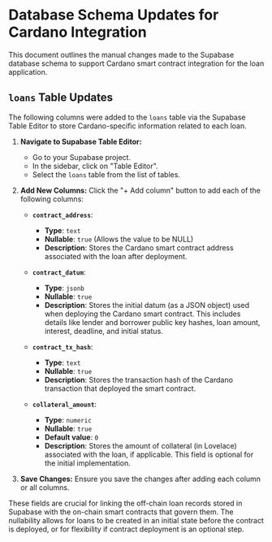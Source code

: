 # Database Schema Updates for Cardano Integration

This document outlines the manual changes made to the Supabase database schema to support Cardano smart contract integration for the loan application.

## `loans` Table Updates

The following columns were added to the `loans` table via the Supabase Table Editor to store Cardano-specific information related to each loan.

1.  **Navigate to Supabase Table Editor:**
    *   Go to your Supabase project.
    *   In the sidebar, click on "Table Editor".
    *   Select the `loans` table from the list of tables.

2.  **Add New Columns:**
    Click the "+ Add column" button to add each of the following columns:

    *   **`contract_address`**:
        *   **Type**: `text`
        *   **Nullable**: `true` (Allows the value to be NULL)
        *   **Description**: Stores the Cardano smart contract address associated with the loan after deployment.

    *   **`contract_datum`**:
        *   **Type**: `jsonb`
        *   **Nullable**: `true`
        *   **Description**: Stores the initial datum (as a JSON object) used when deploying the Cardano smart contract. This includes details like lender and borrower public key hashes, loan amount, interest, deadline, and initial status.

    *   **`contract_tx_hash`**:
        *   **Type**: `text`
        *   **Nullable**: `true`
        *   **Description**: Stores the transaction hash of the Cardano transaction that deployed the smart contract.

    *   **`collateral_amount`**:
        *   **Type**: `numeric`
        *   **Nullable**: `true`
        *   **Default value**: `0`
        *   **Description**: Stores the amount of collateral (in Lovelace) associated with the loan, if applicable. This field is optional for the initial implementation.

3.  **Save Changes:**
    Ensure you save the changes after adding each column or all columns.

These fields are crucial for linking the off-chain loan records stored in Supabase with the on-chain smart contracts that govern them. The nullability allows for loans to be created in an initial state before the contract is deployed, or for flexibility if contract deployment is an optional step.
